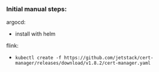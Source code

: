 ### Initial manual steps:
argocd:
 - install with helm 

flink:
 - `kubectl create -f https://github.com/jetstack/cert-manager/releases/download/v1.8.2/cert-manager.yaml`
